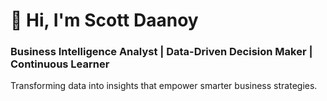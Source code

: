 # 👋 Hi, I'm Scott Daanoy
### Business Intelligence Analyst | Data-Driven Decision Maker | Continuous Learner
Transforming data into insights that empower smarter business strategies.
